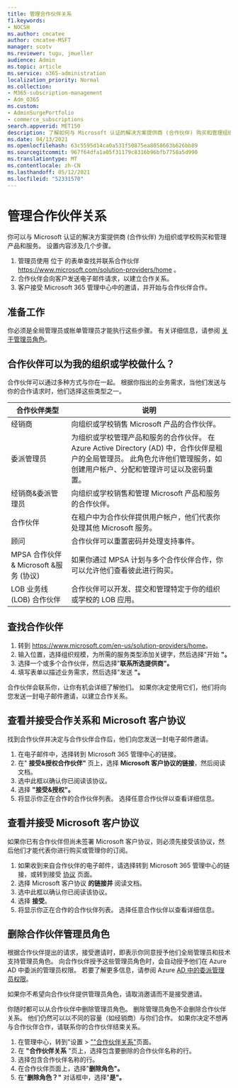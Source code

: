 ```yaml
---
title: 管理合作伙伴关系
f1.keywords:
- NOCSH
ms.author: cmcatee
author: cmcatee-MSFT
manager: scotv
ms.reviewer: tugu, jmueller
audience: Admin
ms.topic: article
ms.service: o365-administration
localization_priority: Normal
ms.collection:
- M365-subscription-management
- Adm_O365
ms.custom:
- AdminSurgePortfolio
- commerce_subscriptions
search.appverid: MET150
description: 了解如何与 Microsoft 认证的解决方案提供商 (合作伙伴) 购买和管理组织或学校的产品和服务。
ms.date: 04/13/2021
ms.openlocfilehash: 63c5595d14ca0a531f50875ea8058663b626bb89
ms.sourcegitcommit: 967f64dfa1a05f31179c8316b96bfb7758a5d990
ms.translationtype: MT
ms.contentlocale: zh-CN
ms.lasthandoff: 05/12/2021
ms.locfileid: "52331570"
---
```

# <a name="manage-partner-relationships"></a>管理合作伙伴关系

你可以与 Microsoft 认证的解决方案提供商 (合作伙伴) 为组织或学校购买和管理产品和服务。 设置内容涉及几个步骤。

1. 管理员使用 位于 的表单查找并联系合作伙伴 <a href="https://www.microsoft.com/solution-providers/home" target="_blank">https://www.microsoft.com/solution-providers/home</a> 。
2. 合作伙伴会向客户发送电子邮件请求，以建立合作关系。
3. 客户接受 Microsoft 365 管理中心中的邀请，并开始与合作伙伴合作。

## <a name="before-you-begin"></a>准备工作

你必须是全局管理员或帐单管理员才能执行这些步骤。 有关详细信息，请参阅 [关于管理员角色](../admin/add-users/about-admin-roles.md)。

## <a name="what-can-a-partner-do-for-my-organization-or-school"></a>合作伙伴可以为我的组织或学校做什么？

合作伙伴可以通过多种方式与你在一起。 根据你指出的业务需求，当他们发送与你的合作请求时，他们选择这些类型之一。

| 合作伙伴类型 | 说明 |
| ------ | ------------------- |
| 经销商 | 向组织或学校销售 Microsoft 产品的合作伙伴。 |
| 委派管理员 | 为组织或学校管理产品和服务的合作伙伴。 在 Azure Active Directory (AD) 中，合作伙伴是租户的全局管理员。 此角色允许他们管理服务，如创建用户帐户、分配和管理许可证以及密码重置。 |
| 经销商&委派管理员 | 向组织或学校销售和管理 Microsoft 产品和服务的合作伙伴。 |
| 合作伙伴 | 在租户中为合作伙伴提供用户帐户，他们代表你处理其他 Microsoft 服务。 |
| 顾问 | 合作伙伴可以重置密码并处理支持事件。 |
| MPSA 合作伙伴& Microsoft &服务 (协议)  | 如果你通过 MPSA 计划与多个合作伙伴合作，你可以允许他们查看彼此进行购买。 |
| LOB 业务线 (LOB) 合作伙伴 | 合作伙伴可以开发、提交和管理特定于你的组织或学校的 LOB 应用。 |

## <a name="find-a-partner"></a>查找合作伙伴

1. 转到 <a href="https://www.microsoft.com/en-us/solution-providers/home" target="_blank">https://www.microsoft.com/en-us/solution-providers/home</a>。
2. 输入位置，选择组织规模，为所需的服务类型添加关键字，然后选择"开始 **"。**
3. 选择一个或多个合作伙伴，然后选择"**联系所选提供商"。**
4. 填写表单以描述业务需求，然后选择"发送 **"。**

合作伙伴会联系你，让你有机会详细了解他们。 如果你决定使用它们，他们将向您发送一封电子邮件邀请，以建立合作关系。

## <a name="review-and-accept-a-partner-relationship-and-microsoft-customer-agreement"></a>查看并接受合作关系和 Microsoft 客户协议

找到合作伙伴并决定与合作伙伴合作后，他们向您发送一封电子邮件邀请。

1. 在电子邮件中，选择转到 Microsoft 365 管理中心的链接。
2. 在" **接受&授权合作伙伴"** 页上，选择 **Microsoft 客户协议的链接**，然后阅读文档。
3. 选中此框以确认你已阅读该协议。
4. 选择 **"接受&授权"。**
5. 将显示你正在合作的合作伙伴列表。 选择任意合作伙伴以查看详细信息。

## <a name="review-and-accept-a-microsoft-customer-agreement"></a>查看并接受 Microsoft 客户协议

如果你已有合作伙伴但尚未签署 Microsoft 客户协议，则必须先接受该协议，然后他们才能代表你进行购买或管理你的订阅。

1. 如果收到来自合作伙伴的电子邮件，请选择转到 Microsoft 365 管理中心的链接，或转到接受 <a href="https://go.microsoft.com/fwlink/?linkid=2116573" target="_blank">协议</a> 页面。
2. 选择 Microsoft 客户协议 **的链接并** 阅读文档。
3. 选中此框以确认你已阅读该协议。
4. 选择 **接受**。
5. 将显示你正在合作的合作伙伴列表。 选择任意合作伙伴以查看详细信息。

## <a name="remove-partner-admin-roles"></a>删除合作伙伴管理员角色

根据合作伙伴提出的请求，接受邀请时，即表示你同意授予他们全局管理员和技术支持管理员角色。 向合作伙伴授予这些管理员角色时，会自动授予他们在 Azure AD 中委派的管理员权限。 若要了解更多信息，请参阅 Azure [AD 中的委派管理员权限](/partner-center/customers_revoke_admin_privileges#delegated-admin-privileges-in-azure-ad)。

如果你不希望向合作伙伴提供管理员角色，请取消邀请而不是接受邀请。

你随时都可以从合作伙伴中删除管理员角色。 删除管理员角色不会删除合作伙伴关系。 他们仍然可以以不同的容量（如经销商）与你们合作。 如果你决定不想再与合作伙伴合作，请联系你的合作伙伴结束关系。

1. 在管理中心，转到"设置  >  <a href="https://go.microsoft.com/fwlink/p/?linkid=2074649" target="_blank">""合作伙伴关系"</a>页面。
2. 在 **"合作伙伴关系** "页上，选择包含要删除的合作伙伴名称的行。
3. 选择包含合作伙伴名称的行。
4. 在合作伙伴页面上，选择"**删除角色"。**
5. 在"**删除角色？"** 对话框中，选择"**是"。**
